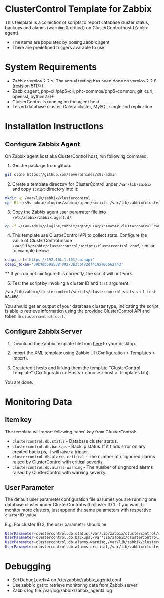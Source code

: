 ClusterControl Template for Zabbix
==================================

This template is a collection of scripts to report database cluster status, backups and alarms (warning & critical) on ClusterControl host (Zabbix agent).

- The items are populated by polling Zabbix agent
- There are predefined triggers available to use

System Requirements
===================

- Zabbix version 2.2.x. The actual testing has been done on version 2.2.8 (revision 51174)
- Zabbix agent, php-cli/php5-cli, php-common/php5-common, git, curl, openssl, python2.6+
- ClutserControl is running on the agent host
- Tested database cluster: Galera cluster, MySQL single and replication

Installation Instructions
=========================

Configure Zabbix Agent
----------------------

On Zabbix agent host aka ClusterControl host, run following command:

1) Get the package from github:
```bash
git clone https://github.com/severalnines/s9s-admin
```

2) Create a template directory for ClusterControl under `/var/lib/zabbix` and copy `script` directory into it:
```bash
mkdir -p /var/lib/zabbix/clustercontrol
cp -Rf ~/s9s-admin/plugins/zabbix/agent/scripts /var/lib/zabbix/clustercontrol
```

3) Copy the Zabbix agent user paramater file into `/etc/zabbix/zabbix.agent.d/`:
```bash
cp -f ~/s9s-admin/plugins/zabbix/agent/userparameter_clustercontrol.conf /etc/zabbix/zabbix.agent.d/
```

4) This template use ClusterControl API to collect stats. Configure the value of ClusterControl  inside `/var/lib/zabbix/clustercontrol/scripts/clustercontrol.conf`, similar to example below:
```bash
ccapi_url='https://192.168.1.101/cmonapi'
ccapi_token='39b9db69a538f09273b3cb482df4192006662a43'
```
** If you do not configure this correctly, the script will not work.

5) Test the script by invoking a cluster ID and `test` argument:
```bash
/var/lib/zabbix/clustercontrol/scripts/clustercontrol_stats.sh 1 test
GALERA
```

You should get an output of your database cluster type, indicating the script is able to retrieve information using the provided ClusterControl API and token in `clustercontrol.conf`.

Configure Zabbix Server
-----------------------

1. Download the Zabbix template file from [here](https://raw.githubusercontent.com/severalnines/s9s-admin/master/plugins/zabbix/server/zbx_clustercontrol_templates.xml) to your desktop.

2. Import the XML template using Zabbix UI (Configuration > Templates > Import).

3. Create/edit hosts and linking them the template "ClusterControl Template" (Configuration > Hosts > choose a host > Templates tab).

You are done.

Monitoring Data
===============

Item key
--------

The template will report following items' key from ClusterControl:

* `clustercontrol.db.status` 	- Database cluster status.
* `clustercontrol.db.backups` - Backup status. If it finds error on any created backups, it will raise a trigger.
* `clustercontrol.db.alarms-critical` - The number of unignored alarms raised by ClusterControl with critical severity.
* `clustercontrol.db.alarms-warning` - The number of unignored alarms raised by ClusterControl with warning severity.

User Parameter
--------------

The default user parameter configuration file assumes you are running one database cluster under ClusterControl with cluster ID 1. If you want to monitor more clusters, just append the same parameters with respective cluster ID value.

E.g: For cluster ID 3, the user parameter should be:
```bash
UserParameter=clustercontrol.db.status,/var/lib/zabbix/clustercontrol/scripts/clustercontrol_stats.php 3 cluster
UserParameter=clustercontrol.db.backups,/var/lib/zabbix/clustercontrol/scripts/clustercontrol_stats.php 3 backups
UserParameter=clustercontrol.db.alarms-warning,/var/lib/zabbix/clustercontrol/scripts/clustercontrol_stats.php 3 alarms-warning
UserParameter=clustercontrol.db.alarms-critical,/var/lib/zabbix/clustercontrol/scripts/clustercontrol_stats.php 3 alarms-critical
```

Debugging
=========

- Set DebugLevel=4 on /etc/zabbix/zabbix_agentd.conf
- Use zabbix_get to retrieve monitoring data from Zabbix server
- Zabbix log file: /var/log/zabbix/zabbix_agentd.log
